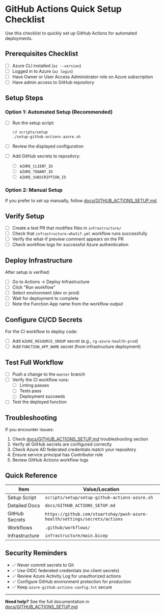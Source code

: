 # GitHub Actions Quick Setup Checklist

Use this checklist to quickly set up GitHub Actions for automated deployments.

## Prerequisites Checklist

- [ ] Azure CLI installed (`az --version`)
- [ ] Logged in to Azure (`az login`)
- [ ] Have Owner or User Access Administrator role on Azure subscription
- [ ] Have admin access to GitHub repository

## Setup Steps

### Option 1: Automated Setup (Recommended)

- [ ] Run the setup script:
  ```bash
  cd scripts/setup
  ./setup-github-actions-azure.sh
  ```

- [ ] Review the displayed configuration
- [ ] Add GitHub secrets to repository:
  - [ ] `AZURE_CLIENT_ID`
  - [ ] `AZURE_TENANT_ID`
  - [ ] `AZURE_SUBSCRIPTION_ID`

### Option 2: Manual Setup

If you prefer to set up manually, follow [docs/GITHUB_ACTIONS_SETUP.md](GITHUB_ACTIONS_SETUP.md).

## Verify Setup

- [ ] Create a test PR that modifies files in `infrastructure/`
- [ ] Check that `infrastructure-whatif.yml` workflow runs successfully
- [ ] Verify the what-if preview comment appears on the PR
- [ ] Check workflow logs for successful Azure authentication

## Deploy Infrastructure

After setup is verified:

- [ ] Go to Actions → Deploy Infrastructure
- [ ] Click "Run workflow"
- [ ] Select environment (dev or prod)
- [ ] Wait for deployment to complete
- [ ] Note the Function App name from the workflow output

## Configure CI/CD Secrets

For the CI workflow to deploy code:

- [ ] Add `AZURE_RESOURCE_GROUP` secret (e.g., `rg-azure-health-prod`)
- [ ] Add `FUNCTION_APP_NAME` secret (from infrastructure deployment)

## Test Full Workflow

- [ ] Push a change to the `master` branch
- [ ] Verify the CI workflow runs:
  - [ ] Linting passes
  - [ ] Tests pass
  - [ ] Deployment succeeds
- [ ] Test the deployed function

## Troubleshooting

If you encounter issues:

1. Check [docs/GITHUB_ACTIONS_SETUP.md](GITHUB_ACTIONS_SETUP.md) troubleshooting section
2. Verify all GitHub secrets are configured correctly
3. Check Azure AD federated credentials match your repository
4. Ensure service principal has Contributor role
5. Review GitHub Actions workflow logs

## Quick Reference

| Item | Value/Location |
|------|----------------|
| Setup Script | `scripts/setup/setup-github-actions-azure.sh` |
| Detailed Docs | `docs/GITHUB_ACTIONS_SETUP.md` |
| GitHub Secrets | `https://github.com/stuartshay/pwsh-azure-health/settings/secrets/actions` |
| Workflows | `.github/workflows/` |
| Infrastructure | `infrastructure/main.bicep` |

## Security Reminders

- ✅ Never commit secrets to Git
- ✅ Use OIDC federated credentials (no client secrets)
- ✅ Review Azure Activity Log for unauthorized actions
- ✅ Configure GitHub environment protection for production
- ✅ Keep `azure-github-actions-config.txt` secure

---

**Need help?** See the full documentation in [docs/GITHUB_ACTIONS_SETUP.md](GITHUB_ACTIONS_SETUP.md)
